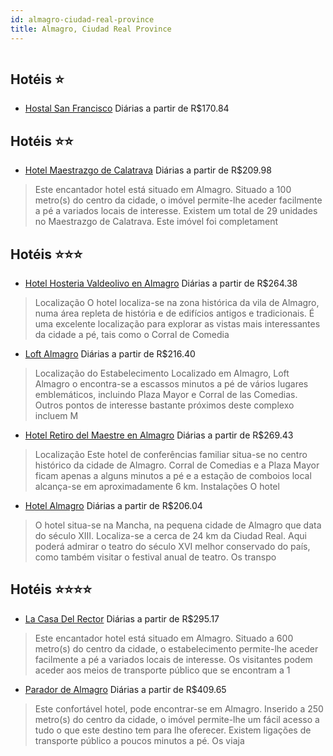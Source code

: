```yaml
---
id: almagro-ciudad-real-province
title: Almagro, Ciudad Real Province
---
```


<center><img src="http://image1.urlforimages.com/Images/1597975/$Original/1025126804_320X213.JPG" alt="" /></center>


## Hotéis ⭐️

-    [Hostal San Francisco](https://www.hurb.com/aud/https://www.hurb.com/hoteis/almagro/hostal-san-francisco-JNP-JP131042?cmp=18055) Diárias a partir de R$170.84
   > 

## Hotéis ⭐️⭐️

-    [Hotel Maestrazgo de Calatrava](https://www.hurb.com/aud/https://www.hurb.com/hoteis/almagro/hotel-maestrazgo-de-calatrava-JNP-JP148292?cmp=18055) Diárias a partir de R$209.98
   > Este encantador hotel está situado em Almagro. Situado a 100 metro(s) do centro da cidade, o imóvel permite-lhe aceder facilmente a pé a variados locais de interesse. Existem um total de 29 unidades no Maestrazgo de Calatrava. Este imóvel foi completament

## Hotéis ⭐️⭐️⭐️

-    [Hotel Hosteria Valdeolivo en Almagro](https://www.hurb.com/aud/https://www.hurb.com/hoteis/almagro/hotel-hosteria-valdeolivo-en-almagro-JNP-JP015688?cmp=18055) Diárias a partir de R$264.38
   > Localização
O hotel localiza-se na zona histórica da vila de Almagro, numa área repleta de história e de edifícios antigos e tradicionais. É uma excelente localização para explorar as vistas mais interessantes da cidade a pé, tais como o Corral de Comedia
-    [Loft Almagro](https://www.hurb.com/aud/https://www.hurb.com/hoteis/almagro/loft-almagro-JNP-JP488320?cmp=18055) Diárias a partir de R$216.40
   > Localização do Estabelecimento Localizado em Almagro, Loft Almagro o encontra-se a escassos minutos a pé de vários lugares emblemáticos, incluindo Plaza Mayor e Corral de las Comedias.  Outros pontos de interesse bastante próximos deste complexo incluem M
-    [Hotel Retiro del Maestre en Almagro](https://www.hurb.com/aud/https://www.hurb.com/hoteis/almagro/hotel-retiro-del-maestre-en-almagro-JNP-JP015683?cmp=18055) Diárias a partir de R$269.43
   > Localização
Este hotel de conferências familiar situa-se no centro histórico da cidade de Almagro. Corral de Comedias e a Plaza Mayor ficam apenas a alguns minutos a pé e a estação de comboios local alcança-se em aproximadamente 6 km.
Instalações
O hotel 
-    [Hotel Almagro](https://www.hurb.com/aud/https://www.hurb.com/hoteis/almagro/hotel-almagro-JNP-JP320240?cmp=18055) Diárias a partir de R$206.04
   > O hotel situa-se na Mancha, na pequena cidade de Almagro que data do século XIII. Localiza-se a cerca de 24 km da Ciudad Real. Aqui poderá admirar o teatro do século XVI melhor conservado do país, como também visitar o festival anual de teatro. Os transpo

## Hotéis ⭐️⭐️⭐️⭐️

-    [La Casa Del Rector](https://www.hurb.com/aud/https://www.hurb.com/hoteis/almagro/la-casa-del-rector-JNP-JP123973?cmp=18055) Diárias a partir de R$295.17
   > Este encantador hotel está situado em Almagro. Situado a 600 metro(s) do centro da cidade, o estabelecimento permite-lhe aceder facilmente a pé a variados locais de interesse. Os visitantes podem aceder aos meios de transporte público que se encontram a 1
-    [Parador de Almagro](https://www.hurb.com/aud/https://www.hurb.com/hoteis/almagro/parador-de-almagro-JNP-JP769090?cmp=18055) Diárias a partir de R$409.65
   > Este confortável hotel, pode encontrar-se em Almagro. Inserido a 250 metro(s) do centro da cidade, o imóvel permite-lhe um fácil acesso a tudo o que este destino tem para lhe oferecer. Existem ligações de transporte público a poucos minutos a pé. Os viaja

